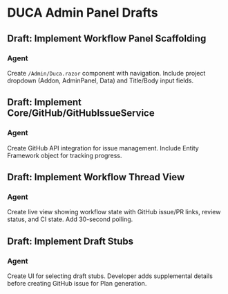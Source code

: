 # DUCA Admin Panel Drafts

## Draft: Implement Workflow Panel Scaffolding
### Agent
Create `/Admin/Duca.razor` component with navigation. Include project dropdown (Addon, AdminPanel, Data) and Title/Body input fields.

## Draft: Implement Core/GitHub/GitHubIssueService
### Agent
Create GitHub API integration for issue management. Include Entity Framework object for tracking progress.

## Draft: Implement Workflow Thread View
### Agent
Create live view showing workflow state with GitHub issue/PR links, review status, and CI state. Add 30-second polling.

## Draft: Implement Draft Stubs
### Agent
Create UI for selecting draft stubs. Developer adds supplemental details before creating GitHub issue for Plan generation.